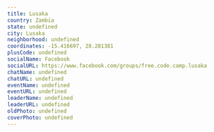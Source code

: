 ```yaml
---
title: Lusaka
country: Zambia
state: undefined
city: Lusaka
neighborhood: undefined
coordinates: -15.416697, 28.281381
plusCode: undefined
socialName: Facebook
socialURL: https://www.facebook.com/groups/free.code.camp.lusaka
chatName: undefined
chatURL: undefined
eventName: undefined
eventURL: undefined
leaderName: undefined
leaderURL: undefined
oldPhoto: undefined
coverPhoto: undefined
---
```

